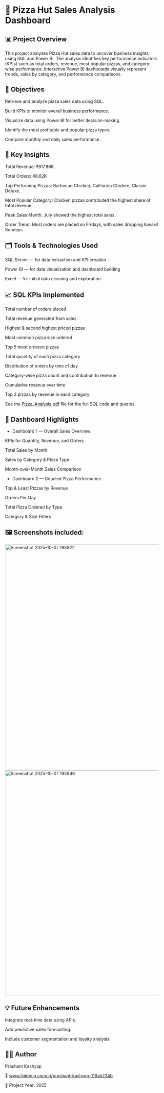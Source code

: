 # **🍕 Pizza Hut Sales Analysis Dashboard**



## 📊 Project Overview

This project analyzes Pizza Hut sales data to uncover business insights using SQL and Power BI.
The analysis identifies key performance indicators (KPIs) such as total orders, revenue, most popular pizzas, and category-wise performance.
Interactive Power BI dashboards visually represent trends, sales by category, and performance comparisons.



## 🎯 Objectives

Retrieve and analyze pizza sales data using SQL.

Build KPIs to monitor overall business performance.

Visualize data using Power BI for better decision-making.

Identify the most profitable and popular pizza types.

Compare monthly and daily sales performance.



## 🧠 Key Insights

Total Revenue: ₹817.86K

Total Orders: 48.62K

Top Performing Pizzas: Barbecue Chicken, California Chicken, Classic Deluxe.

Most Popular Category: Chicken pizzas contributed the highest share of total revenue.

Peak Sales Month: July showed the highest total sales.

Order Trend: Most orders are placed on Fridays, with sales dropping toward Sundays.



## 🗂️ Tools & Technologies Used

SQL Server — for data extraction and KPI creation

Power BI — for data visualization and dashboard building

Excel — for initial data cleaning and exploration



## 📈 SQL KPIs Implemented

Total number of orders placed

Total revenue generated from sales

Highest & second highest priced pizzas

Most common pizza size ordered

Top 5 most ordered pizzas

Total quantity of each pizza category

Distribution of orders by time of day

Category-wise pizza count and contribution to revenue

Cumulative revenue over time

Top 3 pizzas by revenue in each category

See the [Pizza_Analysis.pdf](https://github.com/user-attachments/files/22747556/Pizza_Analysis.pdf) file for the full SQL code and queries.



## 🧩 Dashboard Highlights

- Dashboard 1 — Overall Sales Overview

KPIs for Quantity, Revenue, and Orders

Total Sales by Month

Sales by Category & Pizza Type

Month-over-Month Sales Comparison

- Dashboard 2 — Detailed Pizza Performance

Top & Least Pizzas by Revenue

Orders Per Day

Total Pizza Ordered by Type

Category & Size Filters



## 🖼️ Screenshots included:


<img width="1323" height="738" alt="Screenshot 2025-10-07 193922" src="https://github.com/user-attachments/assets/35c169fe-a4aa-4df5-a46f-2e67d18cac13" />



<img width="1322" height="735" alt="Screenshot 2025-10-07 193946" src="https://github.com/user-attachments/assets/287d6403-91a3-4b4e-a830-bd79bd4e5bf8" />


## 💡 Future Enhancements



Integrate real-time data using APIs.

Add predictive sales forecasting.

Include customer segmentation and loyalty analysis.



## 👩‍💻 Author

Prashant Kashyap

📧 www.linkedin.com/in/prashant-kashyap-116ab224b

📅 Project Year: 2025
